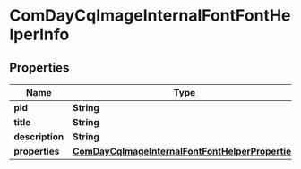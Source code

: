 

# ComDayCqImageInternalFontFontHelperInfo

## Properties

Name | Type | Description | Notes
------------ | ------------- | ------------- | -------------
**pid** | **String** |  |  [optional]
**title** | **String** |  |  [optional]
**description** | **String** |  |  [optional]
**properties** | [**ComDayCqImageInternalFontFontHelperProperties**](ComDayCqImageInternalFontFontHelperProperties.md) |  |  [optional]



